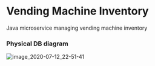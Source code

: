 # Vending Machine Inventory
Java microservice managing vending machine inventory

### Physical DB diagram
![image_2020-07-12_22-51-41](https://user-images.githubusercontent.com/26579990/87255422-49771900-c493-11ea-8916-1384888a3e1f.png)
